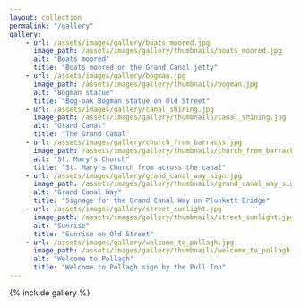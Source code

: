 ```yaml
---
layout: collection
permalink: "/gallery"
gallery:
    - url: /assets/images/gallery/boats_moored.jpg
      image_path: /assets/images/gallery/thumbnails/boats_moored.jpg
      alt: "Boats moored"
      title: "Boats moored on the Grand Canal jetty"
    - url: /assets/images/gallery/bogman.jpg
      image_path: /assets/images/gallery/thumbnails/bogman.jpg
      alt: "Bogman statue"
      title: "Bog-oak Bogman statue on Old Street"
    - url: /assets/images/gallery/canal_shining.jpg
      image_path: /assets/images/gallery/thumbnails/canal_shining.jpg
      alt: "Grand Canal"
      title: "The Grand Canal"
    - url: /assets/images/gallery/church_from_barracks.jpg
      image_path: /assets/images/gallery/thumbnails/church_from_barracks.jpg
      alt: "St. Mary's Church"
      title: "St. Mary's Church from across the canal"
    - url: /assets/images/gallery/grand_canal_way_sign.jpg
      image_path: /assets/images/gallery/thumbnails/grand_canal_way_sign.jpg
      alt: "Grand Canal Way"
      title: "Signage for the Grand Canal Way on Plunkett Bridge"
    - url: /assets/images/gallery/street_sunlight.jpg
      image_path: /assets/images/gallery/thumbnails/street_sunlight.jpg
      alt: "Sunrise"
      title: "Sunrise on Old Street"
    - url: /assets/images/gallery/welcome_to_pollagh.jpg
      image_path: /assets/images/gallery/thumbnails/welcome_to_pollagh.jpg
      alt: "Welcome to Pollagh"
      title: "Welcome to Pollagh sign by the Pull Inn"
---
```


{% include gallery %}
